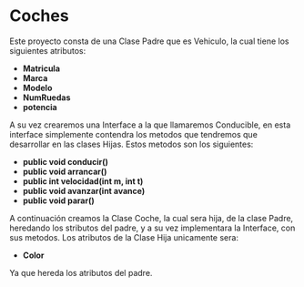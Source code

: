 # Coches

Este proyecto consta de una Clase Padre que es Vehiculo, la cual tiene los siguientes atributos:
* **Matricula**
* **Marca**
* **Modelo**
* **NumRuedas**
* **potencia**

A su vez crearemos una Interface a la que llamaremos Conducible, en esta interface
simplemente contendra los metodos que tendremos que desarrollar en las clases Hijas.
Estos metodos son los siguientes: 
* **public void conducir()**
* **public void arrancar()**
* **public int velocidad(int m, int t)**
* **public void avanzar(int avance)**
* **public void parar()**

A continuación creamos la Clase Coche, la cual sera hija, de la clase Padre, heredando los stributos del padre, y a su vez implementara la Interface, con sus metodos.
Los atributos de la Clase Hija unicamente sera:
* **Color**

Ya que hereda los atributos del padre.
